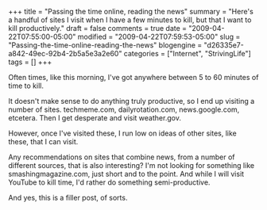 +++
title = "Passing the time online, reading the news"
summary = "Here's a handful of sites I visit when I have a few minutes to kill, but that I want to kill productively."
draft = false
comments = true
date = "2009-04-22T07:55:00-05:00"
modified = "2009-04-22T07:59:53-05:00"
slug = "Passing-the-time-online-reading-the-news"
blogengine = "d26335e7-a842-49ec-92b4-2b5a5e3a2e60"
categories = ["Internet", "StrivingLife"]
tags = []
+++

<p>
Often times, like this morning, I&#39;ve got anywhere between 5 to 60 minutes of time to kill.
</p>
<p>
It doesn&#39;t make sense to do anything truly productive, so I end up visiting a number of sites. techmeme.com, dailyrotation.com, news.google.com, etcetera. Then I get desperate and visit weather.gov.
</p>
<p>
However, once I&#39;ve visited these, I run low on ideas of other sites, like these, that I can visit.
</p>
<p>
Any recommendations on sites that combine news, from a number of different sources, that is also interesting? I&#39;m not looking for something like smashingmagazine.com, just short and to the point. And while I will visit YouTube to kill time, I&#39;d rather do something semi-productive.
</p>
<p>
And yes, this is a filler post, of sorts.
</p>

